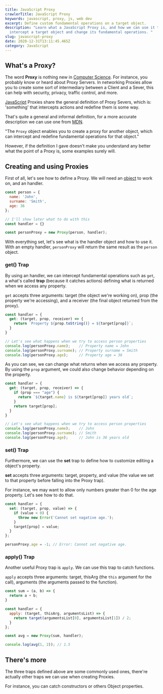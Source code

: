 ```yaml
---
title: JavaScript Proxy
crawlerTitle: JavaScript Proxy
keywords: javascript, proxy, js, web dev
excerpt: Define custom fundamental operations on a target object.
description: "Learn what a JavaScript Proxy is, and how we can use it to
  intercept a target object and change its fundamental operations. "
slug: javascript-proxy
date: 2020-12-31T13:11:45.465Z
category: JavaScript
---
```

## What's a Proxy?

The word **Proxy** is nothing new in [Computer Science](/category/cs). For instance, you probably know or heard about Proxy Servers. In networking Proxies allow you to create some sort of intermediary between a Client and a Sever, this can help with security, privacy, traffic control, and more.

[JavaScript](/category/javascript/) Proxies share the general definition of Proxy Severs, which is: 'something' that intercepts actions and redefine them is some way.

That's quite a general and informal definition, for a more accurate description we can use one from [MDN](https://developer.mozilla.org/en-US/docs/Web/JavaScript/Reference/Global_Objects/Proxy).

"The `Proxy` object enables you to create a proxy for another object, which can intercept and redefine fundamental operations for that object."

However, if the definition I gave doesn't make you understand any better what the point of a Proxy is, some examples surely will.

## Creating and using Proxies

First of all, let's see how to define a Proxy. We will need an [object](/javascript-objects) to work on, and an handler.

```javascript
const person = {
  name: 'John',
  surname: 'Smith',
  age: 36
};

// I'll show later what to do with this
const handler = {}

const personProxy = new Proxy(person, handler);


```

With everything set, let's see what is the handler object and how to use it. With an empty handler, `personProxy` will return the same result as the `person` object.

### get() Trap

By using an handler, we can intercept fundamental operations such as `get`, a what's called **trap** (because it catches actions) defining what is returned when we access any property. 

`get` accepts three arguments: target (the object we're working on), prop (the property we're accessing), and a receiver (the final object returned from the proxy).

```javascript
const handler = {
  get: (target, prop, receiver) => {
    return `Property ${prop.toString()} = ${target[prop]}`;
  }
}

// Let's see what happens when we try to access person properties
console.log(personProxy.name);    // Property name = John
console.log(personProxy.surname); // Property surname = Smith
console.log(personProxy.age);     // Property age = 36
```

As you can see, we can change what returns when we access any property. By using the `prop` argument, we could also change behavior depending on the property.

```javascript
const handler = {
  get: (target, prop, receiver) => {
    if (prop === "age") {
      return `${target.name} is ${target[prop]} years old`;
    }
    return target[prop];
  }
}

// Let's see what happens when we try to access person properties
console.log(personProxy.name);    // John
console.log(personProxy.surname); // Smith
console.log(personProxy.age);     // John is 36 years old
```

### set() Trap

Furthermore, we can use the **set** trap to define how to customize editing a object's property.

**set** accepts three arguments: target, property, and value (the value we set to that property before falling into the Proxy trap).

For instance, we may want to allow only numbers greater than 0 for the age property. Let's see how to do that.

```javascript
const handler = {
  set: (target, prop, value) => {
    if (value < 0) {
      throw new Error('Cannot set nagative age.');
    }
    target[prop] = value;
  }
};

personProxy.age = -1; // Error: Cannot set nagative age.

```

### apply() Trap

Another useful Proxy trap is `apply`. We can use this trap to catch functions. 

`apply` accepts three arguments: target, thisArg (the `this` argument for the call), arguments (the arguments passed to the function).

```javascript
const sum = (a, b) => {
  return a + b;
}

const handler = {
  apply: (target, thisArg, argumentsList) => {
    return target(argumentsList[0], argumentsList[1]) / 2;
  }
};

const avg = new Proxy(sum, handler);

console.log(avg(1, 2)); // 1.5
```

## There's more

The three traps defined above are some commonly used ones, there're actually other traps we can use when creating Proxies. 

For instance, you can catch constructors or others Object properties.